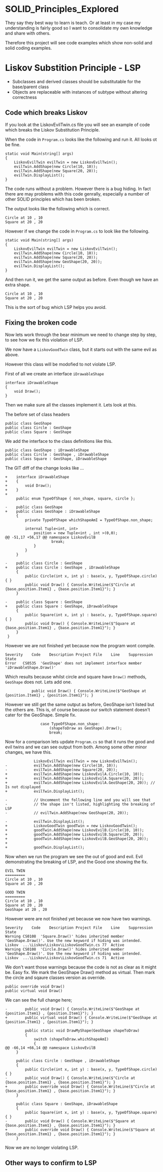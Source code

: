 # SOLID_Principles_Explored

They say they best way to learn is teach. Or at least in my case my understanding is fairly good so I want to consolidate my own knowledge and share with others.

Therefore this project will see code examples which show non-solid and solid coding examples.

# Liskov Substition Principle - LSP

* Subclasses and derived classes should be substitutable for the base/parent class
* Objects are replaceable with instances of subtype without altering correctness

## Code which breaks Liskov

If you look at the LiskovEvilTwin.cs file you will see an example of code which breaks the Liskov Substitution Principle. 

When the code in ```Program.cs``` looks like the following and run it. All looks ot be fine.
```
static void Main(string[] args)
{
	LiskovEvilTwin evilTwin = new LiskovEvilTwin();
	evilTwin.AddShape(new Circle(10, 10));
	evilTwin.AddShape(new Square(20, 20));
	evilTwin.DisplayList();
}
```

The code runs without a problem. However there is a bug hiding. In fact there are may problems with this code genrally, especially a number of other SOLID principles which has been broken.

The output looks like the following which is correct.
```
Circle at 10 , 10
Square at 20 , 20
```

However if we change the code in ```Program.cs``` to look like the following.
```
static void Main(string[] args)
{
	LiskovEvilTwin evilTwin = new LiskovEvilTwin();
	evilTwin.AddShape(new Circle(10, 10));
	evilTwin.AddShape(new Square(20, 20));
	evilTwin.AddShape(new GeoShape(20, 20));
	evilTwin.DisplayList();
}
```

And then run it, we get the same output as before. Even though we have an extra shape.
```
Circle at 10 , 10
Square at 20 , 20
```

This is the sort of bug which LSP helps you avoid.

## Fixing the broken code

Now lets work through the bear minimum we need to change step by step, to see how we fix this violation of LSP.

We now have a ```LiskovGoodTwin``` class, but it starts out with the same evil as above.

However this class will be modofied to not violate LSP.  

First of all we create an interface ```iDrawableShape```
```
interface iDrawableShape
{
	void Draw();
}
```

Then we make sure all the classes implement it. Lets look at this.

The before set of class headers
```
public class GeoShape 
public class Circle : GeoShape
public class Square : GeoShape
```

We add the interface to the class definitions like this.
```
public class GeoShape : iDrawableShape
public class Circle : GeoShape , iDrawableShape
public class Square : GeoShape, iDrawableShape
```

The GIT diff of the change looks like ...
```
+    interface iDrawableShape
+    {
+        void Draw();
+    }
+
     public enum TypeOfShape { non_shape, square, circle };
 
-    public class GeoShape
+    public class GeoShape : iDrawableShape
     {
         private TypeOfShape whichShapeAmI = TypeOfShape.non_shape;
         
         internal Tuple<int, int> 
             position = new Tuple<int , int >(0,0);
@@ -51,17 +56,17 @@ namespace LiskovEvilB
                     break;
             }
         }
     }
 
-    public class Circle : GeoShape
+    public class Circle : GeoShape , iDrawableShape
     {
         public Circle(int x, int y) : base(x, y, TypeOfShape.circle) { }
         public void Draw() { Console.WriteLine($"Circle at {base.position.Item1} , {base.position.Item1}"); }
     }
 
-    public class Square : GeoShape
+    public class Square : GeoShape, iDrawableShape
     {
         public Square(int x, int y) : base(x, y, TypeOfShape.square) { }
         public void Draw() { Console.WriteLine($"Square at {base.position.Item1} , {base.position.Item1}"); }
     }
 }
 ```
 
However we are not finished yet because now the program wont compile.
```
Severity	Code	Description	Project	File	Line	Suppression State
Error	CS0535	'GeoShape' does not implement interface member 'iDrawableShape.Draw()'	
```
Which results because whilst circle and square have ```Draw()``` methods, ```GeoShape``` does not. Lets add one.
```
			public void Draw() { Console.WriteLine($"GeoShape at {position.Item1} , {position.Item1}"); }
```
However we still get the same output as before, GeoShape isn't listed but the others are. This is, of course because our switch statement doesn't cater for the GeoShape. Simple fix.
```
                case TypeOfShape.non_shape:
                    (shapeToDraw as GeoShape).Draw();
                    break;
```

Now for a comparison lets update ```Program.cs``` so that it runs the good and evil twins and we can see output from both. Among some other minor changes, we have this.
```
             LiskovEvilTwin evilTwin = new LiskovEvilTwin();
-            evilTwin.AddShape(new Circle(10, 10));
-            evilTwin.AddShape(new Square(20, 20));
+            evilTwin.AddShape(new LiskovEvilA.Circle(10, 10));
+            evilTwin.AddShape(new LiskovEvilA.Square(20, 20));
+            evilTwin.AddShape(new LiskovEvilA.GeoShape(20, 20)); // Is not displayed
+            evilTwin.DisplayList();
 
-            // Uncomment the following line and you will see that
-            // the shape isn't listed, highlighting the breaking of LSP
-            // evilTwin.AddShape(new GeoShape(20, 20));
 
-            evilTwin.DisplayList();
+            LiskovGoodTwin goodTwin = new LiskovGoodTwin();
+            goodTwin.AddShape(new LiskovEvilB.Circle(10, 10));
+            goodTwin.AddShape(new LiskovEvilB.Square(20, 20));
+            goodTwin.AddShape(new LiskovEvilB.GeoShape(20, 20));
+
+            goodTwin.DisplayList();
```

Now when we run the program we see the out of good and evil. Evil demonstrating the breaking of LSP, and the Good one showing the fix.
```
EVIL TWIN
=========
Circle at 10 , 10
Square at 20 , 20

GOOD TWIN
=========
Circle at 10 , 10
Square at 20 , 20
GeoShape at 20 , 20
```
However were are not finished yet because we now have two warnings.
```
Severity	Code	Description	Project	File	Line	Suppression State
Warning	CS0108	'Square.Draw()' hides inherited member 'GeoShape.Draw()'. Use the new keyword if hiding was intended.	Liskov	...\Liskov\Liskov\LiskovGoodTwin.cs	77	Active
Warning	CS0108	'Circle.Draw()' hides inherited member 'GeoShape.Draw()'. Use the new keyword if hiding was intended.	Liskov	...\Liskov\Liskov\LiskovGoodTwin.cs	71	Active
```

We don't want those warnings because the code is not as clear as it might be. Easy fix. We mark the GeoShape Draw() method as virtual. Then mark the circle and sqaure classes version as override. 
```
public override void Draw()
public virtual void Draw()
```

We can see the full change here;
```
-        public void Draw() { Console.WriteLine($"GeoShape at {position.Item1} , {position.Item1}"); }
+        public virtual void Draw() { Console.WriteLine($"GeoShape at {position.Item1} , {position.Item1}"); }
 
         public static void DrawMyShape(GeoShape shapeToDraw)
         {
             switch (shapeToDraw.whichShapeAmI)
             {
@@ -66,14 +66,14 @@ namespace LiskovEvilB
     }
 
     public class Circle : GeoShape , iDrawableShape
     {
         public Circle(int x, int y) : base(x, y, TypeOfShape.circle) { }
-        public void Draw() { Console.WriteLine($"Circle at {base.position.Item1} , {base.position.Item1}"); }
+        public override void Draw() { Console.WriteLine($"Circle at {base.position.Item1} , {base.position.Item1}"); }
     }
 
     public class Square : GeoShape, iDrawableShape
     {
         public Square(int x, int y) : base(x, y, TypeOfShape.square) { }
-        public void Draw() { Console.WriteLine($"Square at {base.position.Item1} , {base.position.Item1}"); }
+        public override void Draw() { Console.WriteLine($"Square at {base.position.Item1} , {base.position.Item1}"); }
     }
```
Now we are no longer violating LSP.





## Other ways to confirm to LSP